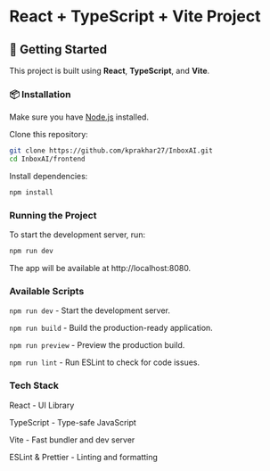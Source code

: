 # React + TypeScript + Vite Project

## 🚀 Getting Started

This project is built using **React**, **TypeScript**, and **Vite**.

### 📦 Installation

Make sure you have [Node.js](https://nodejs.org/) installed.

Clone this repository:

```sh
git clone https://github.com/kprakhar27/InboxAI.git
cd InboxAI/frontend
```

Install dependencies:

```sh
npm install
```

### Running the Project

To start the development server, run:

```sh
npm run dev
```

The app will be available at http://localhost:8080.

### Available Scripts

`npm run dev` - Start the development server.

`npm run build` - Build the production-ready application.

`npm run preview` - Preview the production build.

`npm run lint` - Run ESLint to check for code issues.

### Tech Stack

React - UI Library

TypeScript - Type-safe JavaScript

Vite - Fast bundler and dev server

ESLint & Prettier - Linting and formatting

